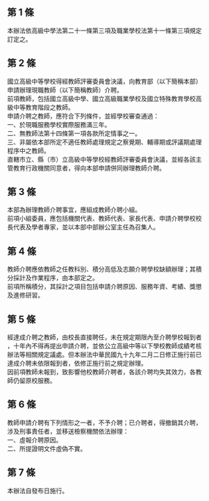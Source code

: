 第 1 條
-------
本辦法依高級中學法第二十一條第三項及職業學校法第十一條第三項規定  
訂定之。

第 2 條
-------
國立高級中等學校得經教師評審委員會決議，向教育部（以下簡稱本部）  
申請辦理現職教師（以下簡稱教師）介聘。  
前項教師，包括國立高級中學、國立高級職業學校及國立特殊教育學校高  
級中等教育階段之教師。  
申請介聘之教師，應符合下列條件，並經學校審查通過：  
一、於現職服務學校實際服務滿三年。  
二、無教師法第十四條第一項各款所定情事之一。  
三、非屬依本部所定不適任教師處理規定之察覺期、輔導期或評議期處理  
    程序中之教師。  
直轄市立、縣（市）立高級中等學校經教師評審委員會決議，並經各該主  
管教育行政機關同意者，得向本部申請併同辦理教師介聘。

第 3 條
-------
本部為辦理教師介聘事宜，應組成教師介聘小組。  
前項小組委員，應包括機關代表、教師代表、家長代表、申請介聘學校校  
長代表及學者專家，並以本部中部辦公室主任為召集人。

第 4 條
-------
教師介聘應依教師之任教科別、積分高低及志願介聘學校缺額辦理；其積  
分採計及作業程序，由本部定之。  
前項所稱積分，其採計之項目包括申請介聘原因、服務年資、考績、獎懲  
及進修研習。

第 5 條
-------
經達成介聘之教師，由校長直接聘任，未在規定期限內至介聘學校報到者  
，十年內不得再提出申請介聘，並依公立高級中等以下學校教師成績考核  
辦法等相關規定議處。但本辦法中華民國九十九年二月二日修正施行前已  
達成介聘未依限報到者，依修正施行前之規定辦理。  
因前項教師未報到，致影響他校教師介聘者，各該介聘均失其效力，各教  
師仍留原校服務。

第 6 條
-------
教師申請介聘有下列情形之一者，不予介聘；已介聘者，得撤銷其介聘，  
涉及刑事責任者，並移送檢察機關依法辦理：  
一、虛報介聘原因。  
二、所提證明文件虛偽不實。

第 7 條
-------
本辦法自發布日施行。

